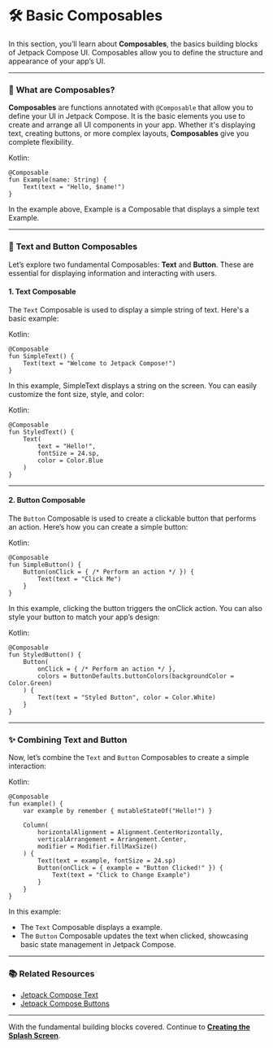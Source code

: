 #  🛠️ **Basic Composables**

In this section, you’ll learn about **Composables**, the basics building blocks of Jetpack Compose UI. Composables allow you to define the structure and appearance of your app’s UI.

---

### 📖 **What are Composables?**
**Composables** are functions annotated with `@Composable` that allow you to define your UI in Jetpack Compose. It is the basic elements you use to create and arrange all UI components in your app. Whether it's displaying text, creating buttons, or more complex layouts, **Composables** give you complete flexibility.

Kotlin:
```
@Composable
fun Example(name: String) {
    Text(text = "Hello, $name!")
}
```

In the example above, Example is a Composable that displays a simple text Example.

---

### 📝 **Text and Button Composables**

Let’s explore two fundamental Composables: **Text** and **Button**. These are essential for displaying information and interacting with users.

#### 1. **Text Composable**
The `Text` Composable is used to display a simple string of text. Here's a basic example:

Kotlin:
```
@Composable
fun SimpleText() {
    Text(text = "Welcome to Jetpack Compose!")
}
```

In this example, SimpleText displays a string on the screen. You can easily customize the font size, style, and color:

Kotlin:
```
@Composable
fun StyledText() {
    Text(
        text = "Hello!",
        fontSize = 24.sp,
        color = Color.Blue
    )
}
```

---

#### 2. **Button Composable**
The `Button` Composable is used to create a clickable button that performs an action. Here’s how you can create a simple button:

Kotlin:
```
@Composable
fun SimpleButton() {
    Button(onClick = { /* Perform an action */ }) {
        Text(text = "Click Me")
    }
}

```

In this example, clicking the button triggers the onClick action. You can also style your button to match your app’s design:

Kotlin:
```
@Composable
fun StyledButton() {
    Button(
        onClick = { /* Perform an action */ },
        colors = ButtonDefaults.buttonColors(backgroundColor = Color.Green)
    ) {
        Text(text = "Styled Button", color = Color.White)
    }
}
```

---

### ✨ **Combining Text and Button**
Now, let’s combine the `Text` and `Button` Composables to create a simple interaction:

Kotlin:
```
@Composable
fun example() {
    var example by remember { mutableStateOf("Hello!") }

    Column(
        horizontalAlignment = Alignment.CenterHorizontally,
        verticalArrangement = Arrangement.Center,
        modifier = Modifier.fillMaxSize()
    ) {
        Text(text = example, fontSize = 24.sp)
        Button(onClick = { example = "Button Clicked!" }) {
            Text(text = "Click to Change Example")
        }
    }
}
```

In this example:

- The `Text` Composable displays a example.
- The `Button` Composable updates the text when clicked, showcasing basic state management in Jetpack Compose.


---

### 📚 **Related Resources**

- [Jetpack Compose Text](https://developer.android.com/develop/ui/compose/text)
- [Jetpack Compose Buttons](https://developer.android.com/develop/ui/compose/components/button)

---

With the fundamental building blocks covered. Continue to **[Creating the Splash Screen](splash_screen.md)**.

